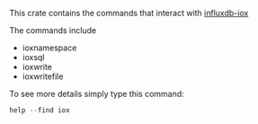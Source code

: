 
This crate contains the commands that interact with
[influxdb-iox](https://github.com/influxdata/influxdb_iox)

The commands include

* ioxnamespace
* ioxsql
* ioxwrite
* ioxwritefile

To see more details simply type this command:

```rust
help --find iox
```
